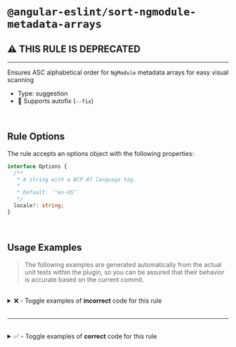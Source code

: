 <!--

  DO NOT EDIT.

  This markdown file was autogenerated using a mixture of the following files as the source of truth for its data:
  - ../../src/rules/sort-ngmodule-metadata-arrays.ts
  - ../../tests/rules/sort-ngmodule-metadata-arrays/cases.ts

  In order to update this file, it is therefore those files which need to be updated, as well as potentially the generator script:
  - ../../../../tools/scripts/generate-rule-docs.ts

-->

<br>

# `@angular-eslint/sort-ngmodule-metadata-arrays`

## ⚠️ THIS RULE IS DEPRECATED

---

Ensures ASC alphabetical order for `NgModule` metadata arrays for easy visual scanning

- Type: suggestion
- 🔧 Supports autofix (`--fix`)

<br>

## Rule Options

The rule accepts an options object with the following properties:

```ts
interface Options {
  /**
   * A string with a BCP 47 language tag.
   *
   * Default: `"en-US"`
   */
  locale?: string;
}

```

<br>

## Usage Examples

> The following examples are generated automatically from the actual unit tests within the plugin, so you can be assured that their behavior is accurate based on the current commit.

<br>

<details>
<summary>❌ - Toggle examples of <strong>incorrect</strong> code for this rule</summary>

<br>

#### Default Config

```json
{
  "rules": {
    "@angular-eslint/sort-ngmodule-metadata-arrays": [
      "error"
    ]
  }
}
```

<br>

#### ❌ Invalid Code

```ts
@NgModule({
  imports: [aModule, bModule, DModule, cModule]
                                       ~~~~~~~
})
class Test {}
```

<br>

---

<br>

#### Default Config

```json
{
  "rules": {
    "@angular-eslint/sort-ngmodule-metadata-arrays": [
      "error"
    ]
  }
}
```

<br>

#### ❌ Invalid Code

```ts
@NgModule({
  'declarations': [
    AComponent,
    cPipe,
    bDirective,
    ~~~~~~~~~~
    DComponent,
  ],
})
class Test {}
```

<br>

---

<br>

#### Default Config

```json
{
  "rules": {
    "@angular-eslint/sort-ngmodule-metadata-arrays": [
      "error"
    ]
  }
}
```

<br>

#### ❌ Invalid Code

```ts
@NgModule({
  ['exports']: [
    AComponent,
    cPipe,
    bDirective,
    ~~~~~~~~~~
    DComponent,
  ],
})
class Test {}
```

<br>

---

<br>

#### Default Config

```json
{
  "rules": {
    "@angular-eslint/sort-ngmodule-metadata-arrays": [
      "error"
    ]
  }
}
```

<br>

#### ❌ Invalid Code

```ts
@NgModule({
  [`bootstrap`]: [
    AppModule2,
    AppModule3,
    AppModule1,
    ~~~~~~~~~~
  ]
})
class Test {}
```

<br>

---

<br>

#### Default Config

```json
{
  "rules": {
    "@angular-eslint/sort-ngmodule-metadata-arrays": [
      "error"
    ]
  }
}
```

<br>

#### ❌ Invalid Code

```ts
@NgModule({
  schemas: [
    A_SCHEMA,
    C_SCHEMA,
    B_SCHEMA,
    ~~~~~~~~
  ]
})
class Test {}
```

<br>

---

<br>

#### Default Config

```json
{
  "rules": {
    "@angular-eslint/sort-ngmodule-metadata-arrays": [
      "error"
    ]
  }
}
```

<br>

#### ❌ Invalid Code

```ts
@NgModule({
  providers: [
    AProvider,
    {
      provide: 'myprovider',
      useClass: MyProvider,
    },
    cProvider,
    bProvider,
    ~~~~~~~~~
    DProvider,
  ]
})
class Test {}
```

<br>

---

<br>

#### Default Config

```json
{
  "rules": {
    "@angular-eslint/sort-ngmodule-metadata-arrays": [
      "error"
    ]
  }
}
```

<br>

#### ❌ Invalid Code

```ts
@NgModule({
  bootstrap,
  declarations: declarations,
  providers: providers(),
  schemas: [],
  [imports]: [
    aModule,
    bModule,
    DModule,
    cModule,
    ~~~~~~~
  ],
})
class Test {}
```

<br>

---

<br>

#### Custom Config

```json
{
  "rules": {
    "@angular-eslint/sort-ngmodule-metadata-arrays": [
      "error",
      {
        "locale": "cs-CZ"
      }
    ]
  }
}
```

<br>

#### ❌ Invalid Code

```ts
@NgModule({
  imports: [chModule, dModule]
                      ~~~~~~~
})
class Test {}
```

</details>

<br>

---

<br>

<details>
<summary>✅ - Toggle examples of <strong>correct</strong> code for this rule</summary>

<br>

#### Default Config

```json
{
  "rules": {
    "@angular-eslint/sort-ngmodule-metadata-arrays": [
      "error"
    ]
  }
}
```

<br>

#### ✅ Valid Code

```ts
class Test {}
```

<br>

---

<br>

#### Default Config

```json
{
  "rules": {
    "@angular-eslint/sort-ngmodule-metadata-arrays": [
      "error"
    ]
  }
}
```

<br>

#### ✅ Valid Code

```ts
@NgModule()
class Test {}
```

<br>

---

<br>

#### Default Config

```json
{
  "rules": {
    "@angular-eslint/sort-ngmodule-metadata-arrays": [
      "error"
    ]
  }
}
```

<br>

#### ✅ Valid Code

```ts
@NgModule({})
class Test {}
```

<br>

---

<br>

#### Default Config

```json
{
  "rules": {
    "@angular-eslint/sort-ngmodule-metadata-arrays": [
      "error"
    ]
  }
}
```

<br>

#### ✅ Valid Code

```ts
const options = {};
@NgModule(options)
class Test {}
```

<br>

---

<br>

#### Default Config

```json
{
  "rules": {
    "@angular-eslint/sort-ngmodule-metadata-arrays": [
      "error"
    ]
  }
}
```

<br>

#### ✅ Valid Code

```ts
@NgModule({
  bootstrap: [
    AppModule1,
    AppModule2,
    AppModule3,
  ],
  'declarations': [
    AComponent,
    bDirective,
    cPipe,
    DComponent,
    VariableComponent,
  ],
  ['imports']: [
    _foo,
    AModule,
    bModule,
    cModule,
    DModule,
  ],
  [`providers`]: [
    AProvider,
    {
      provide: 'myprovider',
      useClass: MyProvider,
    },
    bProvider,
    cProvider,
    DProvider,
  ],
})
class Test {}
```

<br>

---

<br>

#### Default Config

```json
{
  "rules": {
    "@angular-eslint/sort-ngmodule-metadata-arrays": [
      "error"
    ]
  }
}
```

<br>

#### ✅ Valid Code

```ts
@Component({
  providers: [
    DeclarationD,
    DeclarationA,
  ]
})
class Test {}
```

<br>

---

<br>

#### Default Config

```json
{
  "rules": {
    "@angular-eslint/sort-ngmodule-metadata-arrays": [
      "error"
    ]
  }
}
```

<br>

#### ✅ Valid Code

```ts
@NgModule({
  providers: [
    {
      provide: 'myprovider',
      useFactory: myProviderFactory,
      deps: [TOKEN_Z, ClassX, ClassA, TOKEN_A],
    },
  ],
})
class Test {}
```

<br>

---

<br>

#### Custom Config

```json
{
  "rules": {
    "@angular-eslint/sort-ngmodule-metadata-arrays": [
      "error",
      {
        "locale": "cs-CZ"
      }
    ]
  }
}
```

<br>

#### ✅ Valid Code

```ts
@Component({
  providers: [
    DatepickerProvider,
    ChipsProvider,
  ]
})
class Test {}
```

</details>

<br>
